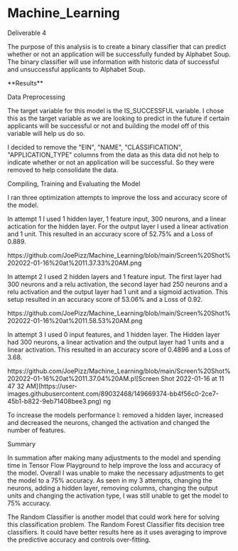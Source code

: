 # Machine_Learning
<p> Deliverable 4 <p>
<p>The purpose of this analysis is to create a binary classifier that can predict whether or not an application will be successfully funded by Alphabet Soup. The binary classifier will use information with historic data of successful and unsuccessful applicants to Alphabet Soup.<p>
<p>**Results**<p>
  <p>Data Preprocessing<p>
    <p>The target variable for this model is the IS_SUCCESSFUL variable. I chose this as the target variable as we are looking to predict in the future if certain applicants will     be successful or not and building the model off of this variable will help us do so.<p>
    <p>I decided to remove the "EIN", "NAME", "CLASSIFICATION", "APPLICATION_TYPE" columns from the data as this data did not help to indicate whether or not an application will be successful. So they were removed to help consolidate the data.<p>
  <p>Compiling, Training and Evaluating the Model<p>
  <p>I ran three optimization attempts to improve the loss and accuracy score of the model.<p>
    <p>In attempt 1 I used 1 hidden layer, 1 feature input, 300 neurons, and a linear actication for the hidden layer. For the output layer I used a linear activation and 1 unit. This resulted in an accuracy score of 52.75% and a Loss of 0.889.<p>
      <p>https://github.com/JoePizz/Machine_Learning/blob/main/Screen%20Shot%202022-01-16%20at%2011.37.33%20AM.png<p>
    <p>In attempt 2 I used 2 hidden layers and 1 feature input. The first layer had 300 neurons and a relu activation, the second layer had 250 neurons and a relu activation and the output layer had 1 unit and a sigmoid activation. This setup resulted in an accuracy score of 53.06% and a Loss of 0.92.<p>
      <p>https://github.com/JoePizz/Machine_Learning/blob/main/Screen%20Shot%202022-01-16%20at%2011.58.53%20AM.png<p>
      <p>In attempt 3 I used 0 input features, and 1 hidden layer. The Hidden layer had 300 neurons, a linear activation and the output layer had 1 units and a linear activation.        This resulted in an accuracy score of 0.4896 and a Loss of 3.68.<p>
      <p>https://github.com/JoePizz/Machine_Learning/blob/main/Screen%20Shot%202022-01-16%20at%2011.37.04%20AM.p![Screen Shot 2022-01-16 at 11 47 32 AM](https://user-images.githubusercontent.com/89032468/149669374-bb4f56c0-2ce7-45b1-b822-9eb71408bee3.png)
ng<p>        
  <p>To increase the models performance I: removed a hidden layer, increased and decreased the neurons, changed the activation and changed the number of features.<p>
<p>Summary<p>
<p>In summation after making many adjustments to the model and spending time in Tensor Flow Playground to help improve the loss and accuracy of the model. Overall I was unable to make the necessary adjustments to get the model to a 75% accuracy. As seen in my 3 attempts, changing the neurons, adding a hidden layer, removing columns, changing the output units and changing the activation type, I was still unable to get the model to 75% accuracy.<p>
<p>The Random Classifier is another model that could work here for solving this classification problem. The Random Forest Classifier fits decision tree classifiers. It could have better results here as it uses averaging to improve the predictive accuracy and controls over-fitting.<p>
